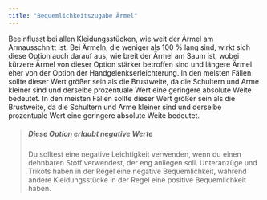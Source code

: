 ```yaml
---
title: "Bequemlichkeitszugabe Ärmel"
---
```


Beeinflusst bei allen Kleidungsstücken, wie weit der Ärmel am Armausschnitt ist. Bei Ärmeln, die weniger als 100 % lang sind, wirkt sich diese Option auch darauf aus, wie breit der Ärmel am Saum ist, wobei kürzere Ärmel von dieser Option stärker betroffen sind und längere Ärmel eher von der Option der Handgelenkserleichterung. In den meisten Fällen sollte dieser Wert größer sein als die Brustweite, da die Schultern und Arme kleiner sind und derselbe prozentuale Wert eine geringere absolute Weite bedeutet. In den meisten Fällen sollte dieser Wert größer sein als die Brustweite, da die Schultern und Arme kleiner sind und derselbe prozentuale Wert eine geringere absolute Weite bedeutet.

> ##### Diese Option erlaubt negative Werte
> 
> Du solltest eine negative Leichtigkeit verwenden, wenn du einen dehnbaren Stoff verwendest, der eng anliegen soll. Unteranzüge und Trikots haben in der Regel eine negative Bequemlichkeit, während andere Kleidungsstücke in der Regel eine positive Bequemlichkeit haben.
